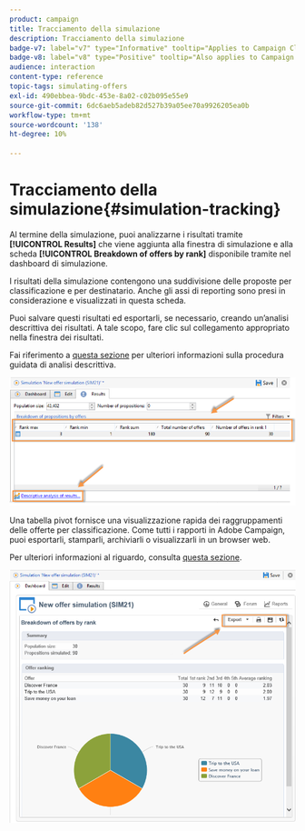 ```yaml
---
product: campaign
title: Tracciamento della simulazione
description: Tracciamento della simulazione
badge-v7: label="v7" type="Informative" tooltip="Applies to Campaign Classic v7"
badge-v8: label="v8" type="Positive" tooltip="Also applies to Campaign v8"
audience: interaction
content-type: reference
topic-tags: simulating-offers
exl-id: 490ebbea-9bdc-453e-8a02-c02b095e55e9
source-git-commit: 6dc6aeb5adeb82d527b39a05ee70a9926205ea0b
workflow-type: tm+mt
source-wordcount: '138'
ht-degree: 10%

---
```


# Tracciamento della simulazione{#simulation-tracking}



Al termine della simulazione, puoi analizzarne i risultati tramite **[!UICONTROL Results]** che viene aggiunta alla finestra di simulazione e alla scheda **[!UICONTROL Breakdown of offers by rank]** disponibile tramite nel dashboard di simulazione.

I risultati della simulazione contengono una suddivisione delle proposte per classificazione e per destinatario. Anche gli assi di reporting sono presi in considerazione e visualizzati in questa scheda.

Puoi salvare questi risultati ed esportarli, se necessario, creando un’analisi descrittiva dei risultati. A tale scopo, fare clic sul collegamento appropriato nella finestra dei risultati.

Fai riferimento a [questa sezione](../../reporting/using/about-descriptive-analysis.md) per ulteriori informazioni sulla procedura guidata di analisi descrittiva.

![](assets/offer_simulation_012.png)

Una tabella pivot fornisce una visualizzazione rapida dei raggruppamenti delle offerte per classificazione. Come tutti i rapporti in Adobe Campaign, puoi esportarli, stamparli, archiviarli o visualizzarli in un browser web.

Per ulteriori informazioni al riguardo, consulta [questa sezione](../../reporting/using/actions-on-reports.md).

![](assets/offer_simulation_013.png)

